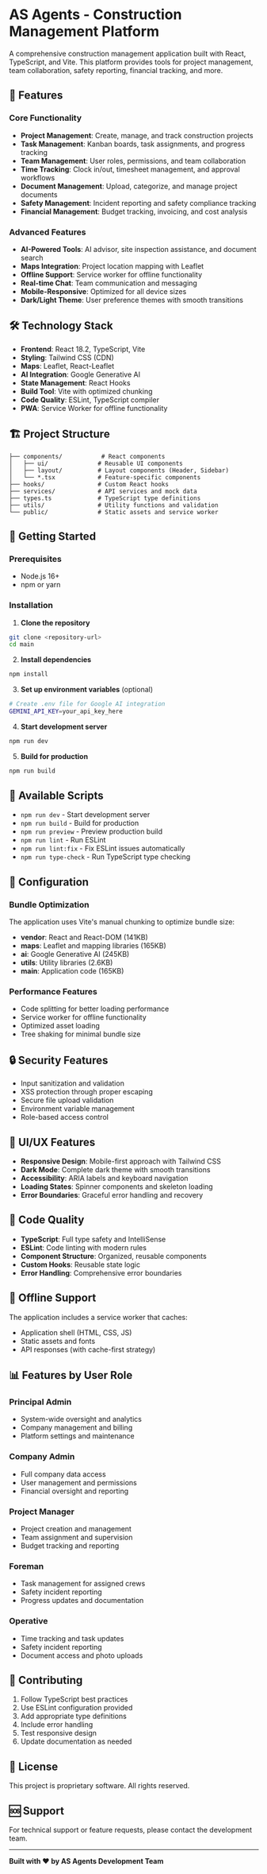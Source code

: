 # AS Agents - Construction Management Platform

A comprehensive construction management application built with React, TypeScript, and Vite. This platform provides tools for project management, team collaboration, safety reporting, financial tracking, and more.

## 🚀 Features

### Core Functionality
- **Project Management**: Create, manage, and track construction projects
- **Task Management**: Kanban boards, task assignments, and progress tracking
- **Team Management**: User roles, permissions, and team collaboration
- **Time Tracking**: Clock in/out, timesheet management, and approval workflows
- **Document Management**: Upload, categorize, and manage project documents
- **Safety Management**: Incident reporting and safety compliance tracking
- **Financial Management**: Budget tracking, invoicing, and cost analysis

### Advanced Features
- **AI-Powered Tools**: AI advisor, site inspection assistance, and document search
- **Maps Integration**: Project location mapping with Leaflet
- **Offline Support**: Service worker for offline functionality
- **Real-time Chat**: Team communication and messaging
- **Mobile-Responsive**: Optimized for all device sizes
- **Dark/Light Theme**: User preference themes with smooth transitions

## 🛠️ Technology Stack

- **Frontend**: React 18.2, TypeScript, Vite
- **Styling**: Tailwind CSS (CDN)
- **Maps**: Leaflet, React-Leaflet
- **AI Integration**: Google Generative AI
- **State Management**: React Hooks
- **Build Tool**: Vite with optimized chunking
- **Code Quality**: ESLint, TypeScript compiler
- **PWA**: Service Worker for offline functionality

## 🏗️ Project Structure

```
├── components/           # React components
│   ├── ui/              # Reusable UI components
│   ├── layout/          # Layout components (Header, Sidebar)
│   └── *.tsx            # Feature-specific components
├── hooks/               # Custom React hooks
├── services/            # API services and mock data
├── types.ts             # TypeScript type definitions
├── utils/               # Utility functions and validation
└── public/              # Static assets and service worker
```

## 🚀 Getting Started

### Prerequisites
- Node.js 16+ 
- npm or yarn

### Installation

1. **Clone the repository**
```bash
git clone <repository-url>
cd main
```

2. **Install dependencies**
```bash
npm install
```

3. **Set up environment variables** (optional)
```bash
# Create .env file for Google AI integration
GEMINI_API_KEY=your_api_key_here
```

4. **Start development server**
```bash
npm run dev
```

5. **Build for production**
```bash
npm run build
```

## 📜 Available Scripts

- `npm run dev` - Start development server
- `npm run build` - Build for production
- `npm run preview` - Preview production build
- `npm run lint` - Run ESLint
- `npm run lint:fix` - Fix ESLint issues automatically
- `npm run type-check` - Run TypeScript type checking

## 🔧 Configuration

### Bundle Optimization
The application uses Vite's manual chunking to optimize bundle size:
- **vendor**: React and React-DOM (141KB)
- **maps**: Leaflet and mapping libraries (165KB)
- **ai**: Google Generative AI (245KB)
- **utils**: Utility libraries (2.6KB)
- **main**: Application code (165KB)

### Performance Features
- Code splitting for better loading performance
- Service worker for offline functionality
- Optimized asset loading
- Tree shaking for minimal bundle size

## 🔒 Security Features

- Input sanitization and validation
- XSS protection through proper escaping
- Secure file upload validation
- Environment variable management
- Role-based access control

## 🎨 UI/UX Features

- **Responsive Design**: Mobile-first approach with Tailwind CSS
- **Dark Mode**: Complete dark theme with smooth transitions
- **Accessibility**: ARIA labels and keyboard navigation
- **Loading States**: Spinner components and skeleton loading
- **Error Boundaries**: Graceful error handling and recovery

## 🧪 Code Quality

- **TypeScript**: Full type safety and IntelliSense
- **ESLint**: Code linting with modern rules
- **Component Structure**: Organized, reusable components
- **Custom Hooks**: Reusable state logic
- **Error Handling**: Comprehensive error boundaries

## 🔄 Offline Support

The application includes a service worker that caches:
- Application shell (HTML, CSS, JS)
- Static assets and fonts
- API responses (with cache-first strategy)

## 📊 Features by User Role

### Principal Admin
- System-wide oversight and analytics
- Company management and billing
- Platform settings and maintenance

### Company Admin
- Full company data access
- User management and permissions
- Financial oversight and reporting

### Project Manager
- Project creation and management
- Team assignment and supervision
- Budget tracking and reporting

### Foreman
- Task management for assigned crews
- Safety incident reporting
- Progress updates and documentation

### Operative
- Time tracking and task updates
- Safety incident reporting
- Document access and photo uploads

## 🤝 Contributing

1. Follow TypeScript best practices
2. Use ESLint configuration provided
3. Add appropriate type definitions
4. Include error handling
5. Test responsive design
6. Update documentation as needed

## 📝 License

This project is proprietary software. All rights reserved.

## 🆘 Support

For technical support or feature requests, please contact the development team.

---

**Built with ❤️ by AS Agents Development Team**
